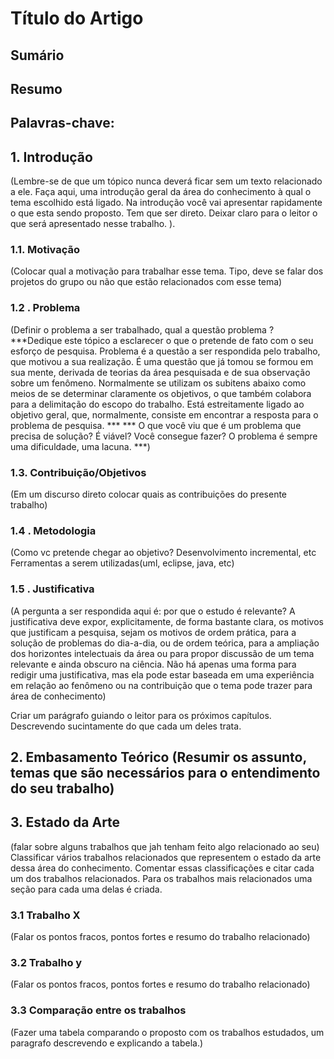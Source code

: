 # Título do Artigo

## Sumário

## Resumo

## Palavras-chave:

 ## 1. Introdução 
(Lembre-se de que um tópico nunca deverá ficar sem um texto relacionado a ele. Faça aqui, uma introdução geral da área do conhecimento à qual o tema escolhido está ligado. Na introdução você vai apresentar rapidamente o que esta sendo proposto. Tem que ser direto. Deixar claro para o leitor o que será apresentado nesse trabalho. ).

### 1.1. Motivação 
(Colocar qual a motivação para trabalhar esse tema. Tipo, deve se falar dos projetos do grupo ou não que estão relacionados com esse tema)

### 1.2 . Problema 
(Definir o problema a ser trabalhado, qual a questão problema ? ***Dedique este tópico a esclarecer o que o pretende de fato com o seu esforço de pesquisa. Problema é a questão a ser respondida pelo trabalho, que motivou a sua realização. É uma questão que já tomou se formou em sua mente, derivada de teorias da área pesquisada e de sua observação sobre um fenômeno. Normalmente se utilizam os subitens abaixo como meios de se determinar claramente os objetivos, o que também colabora para a delimitação do escopo do trabalho. Está estreitamente ligado ao objetivo geral, que, normalmente, consiste em encontrar a resposta para o problema de pesquisa. ***
*** O que você viu que é um problema que precisa de solução? É viável? Você consegue fazer? O problema é sempre uma dificuldade, uma lacuna. ***)

### 1.3. Contribuição/Objetivos 
(Em um discurso direto colocar quais as contribuições do presente trabalho)

### 1.4 . Metodologia 
(Como vc pretende chegar ao objetivo? Desenvolvimento incremental, etc Ferramentas a serem utilizadas(uml, eclipse, java, etc)

### 1.5 . Justificativa 
(A pergunta a ser respondida aqui é: por que o estudo é relevante? A justificativa deve expor, explicitamente, de forma bastante clara, os motivos que justificam a pesquisa, sejam os motivos de ordem prática, para a solução de problemas do dia-a-dia, ou de ordem teórica, para a ampliação dos horizontes intelectuais da área ou para propor discussão de um tema relevante e ainda obscuro na ciência. Não há apenas uma forma para redigir uma justificativa, mas ela pode estar baseada em uma experiência em relação ao fenômeno ou na contribuição que o tema pode trazer para área de conhecimento)

 Criar um parágrafo guiando o leitor para os próximos capítulos. Descrevendo sucintamente do que cada um deles trata.
 
 ## 2. Embasamento Teórico  (Resumir os assunto, temas que são necessários para o entendimento do seu trabalho)

 ## 3. Estado da Arte 
 (falar sobre alguns trabalhos que jah tenham feito algo relacionado ao seu)
    Classificar vários trabalhos relacionados que representem o estado da arte dessa área do conhecimento. Comentar essas classificações e citar cada um dos trabalhos relacionados. Para os trabalhos mais relacionados uma seção para cada uma delas é criada.
### 3.1  Trabalho X 
(Falar os pontos fracos, pontos fortes e resumo do trabalho relacionado)
### 3.2  Trabalho y 
(Falar os pontos fracos, pontos fortes e resumo do trabalho relacionado)
### 3.3 Comparação entre os trabalhos 
(Fazer uma tabela comparando o proposto com os trabalhos estudados, um paragrafo descrevendo e explicando a tabela.)


